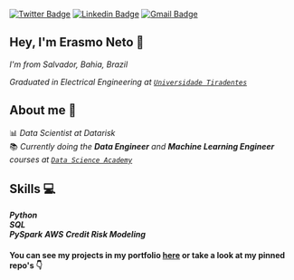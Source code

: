 [![Twitter Badge](https://img.shields.io/badge/-Twitter-1ca0f1?style=flat-square&logo=twitter&logoColor=white&link=https://twitter.com/erasmo_aln)](https://twitter.com/erasmo_aln) [![Linkedin Badge](https://img.shields.io/badge/-LinkedIn-blue?style=flat-square&logo=Linkedin&logoColor=white&link=https://www.linkedin.com/in/erasmoneto/)](https://www.linkedin.com/in/erasmoneto/) [![Gmail Badge](https://img.shields.io/badge/-Gmail-c14438?style=flat-square&logo=Gmail&logoColor=white&link=mailto:erasmo.aln@gmail.com)](mailto:erasmo.aln@gmail.com)
## Hey, I'm Erasmo Neto :wave:
*I'm from Salvador, Bahia, Brazil*

*Graduated in Electrical Engineering at [`Universidade Tiradentes`](https://www.unit.br/)*

## About me :thought_balloon:
:bar_chart: *Data Scientist at Datarisk*  
:books: *Currently doing the **Data Engineer** and **Machine Learning Engineer** courses at [`Data Science Academy`](https://www.datascienceacademy.com.br/)*  

## Skills :computer:
***Python***  
***SQL***  
***PySpark*** 
***AWS*** 
***Credit Risk Modeling*** 


#### You can see my projects in my portfolio [here](https://erasmo-aln.github.io/) or take a look at my pinned repo's :point_down:
